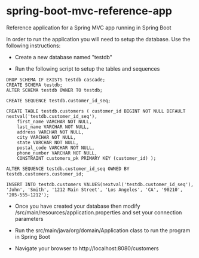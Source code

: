 # spring-boot-mvc-reference-app
Reference application for a Spring MVC app running in Spring Boot

In order to run the application you will need to setup the database.  Use the following instructions:

* Create a new database named "testdb"

* Run the following script to setup the tables and sequences

```
DROP SCHEMA IF EXISTS testdb cascade; 
CREATE SCHEMA testdb; 
ALTER SCHEMA testdb OWNER TO testdb;

CREATE SEQUENCE testdb.customer_id_seq;

CREATE TABLE testdb.customers ( customer_id BIGINT NOT NULL DEFAULT nextval('testdb.customer_id_seq'), 
	first_name VARCHAR NOT NULL, 
	last_name VARCHAR NOT NULL, 
	address VARCHAR NOT NULL, 
	city VARCHAR NOT NULL,
	state VARCHAR NOT NULL,
	postal_code VARCHAR NOT NULL,
	phone_number VARCHAR NOT NULL,
	CONSTRAINT customers_pk PRIMARY KEY (customer_id) );

ALTER SEQUENCE testdb.customer_id_seq OWNED BY testdb.customers.customer_id;

INSERT INTO testdb.customers VALUES(nextval('testdb.customer_id_seq'), 'John', 'Smith', '1212 Main Street', 'Los Angeles', 'CA', '90210', '205-555-1212');
```

* Once you have created your database then modify /src/main/resources/application.properties and set your connection parameters

* Run the src/main/java/org/domain/Application class to run the program in Spring Boot

* Navigate your browser to http://localhost:8080/customers
